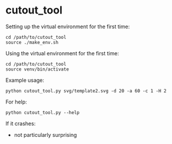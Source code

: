 # cutout_tool

Setting up the virtual environment for the first time:

    cd /path/to/cutout_tool
    source ./make_env.sh
    
Using the virtual environment for the first time:

    cd /path/to/cutout_tool
    source venv/bin/activate
    
    
Example usage:

    python cutout_tool.py svg/template2.svg -d 20 -a 60 -c 1 -H 2
    
For help:

    python cutout_tool.py --help
    
If it crashes: 

  * not particularly surprising


